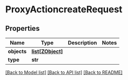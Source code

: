 # ProxyActioncreateRequest

## Properties
Name | Type | Description | Notes
------------ | ------------- | ------------- | -------------
**objects** | [**list[ZObject]**](ZObject.md) |  | 
**type** | **str** |  | 

[[Back to Model list]](../README.md#documentation-for-models) [[Back to API list]](../README.md#documentation-for-api-endpoints) [[Back to README]](../README.md)


